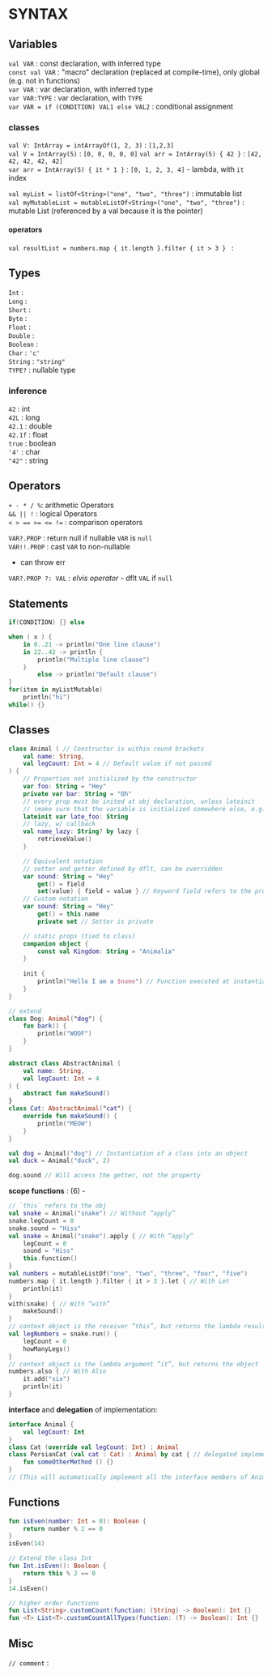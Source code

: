 # SYNTAX

## Variables

`val VAR` : const declaration, with inferred type  
`const val VAR` : "macro" declaration (replaced at compile-time), only global (e.g. not in functions)  
`var VAR` : var declaration, with inferred type  
`var VAR:TYPE` : var declaration, with `TYPE`  
`var VAR = if (CONDITION) VAL1 else VAL2` : conditional assignment  

### classes
`val V: IntArray = intArrayOf(1, 2, 3)` : `[1,2,3]`  
`val V = IntArray(5)` : `[0, 0, 0, 0, 0]`
`val arr = IntArray(5) { 42 }` : `[42, 42, 42, 42, 42]`  
`var arr = IntArray(5) { it * 1 }` : `[0, 1, 2, 3, 4]` - lambda, with `it` index  

`val myList = listOf<String>("one", "two", "three")` : immutable list  
`val myMutableList = mutableListOf<String>("one", "two", "three")` : mutable List (referenced by a val because it is the pointer)  

#### operators
`val resultList = numbers.map { it.length }.filter { it > 3 } ` :  

## Types
`Int` :  
`Long` :  
`Short` :  
`Byte` :  
`Float` :  
`Double` :  
`Boolean` :  
`Char` : `'c'`    
`String` : `"string"`  
`TYPE?` : nullable type  

### inference
`42` : int  
`42L` : long  
`42.1` : double  
`42.1f` : float  
`true` : boolean  
`'4'` : char  
`"42"` : string  

## Operators
`+ - * / %`: arithmetic Operators  
`&& || !` : logical Operators  
`< > == >= <= !=` : comparison operators

`VAR?.PROP` : return null if nullable `VAR` is `null`  
`VAR!!.PROP` : cast `VAR` to non-nullable
*	can throw err  

`VAR?.PROP ?: VAL` : _elvis operator_ - dflt `VAL` if `null`  
 
## Statements
```kotlin
if(CONDITION) {} else 

when ( x ) {
	in 0..21 -> println("One line clause")
	in 22..42 -> println {
		println("Multiple line clause")
	}
		else -> println("Default clause")
}
for(item in myListMutable)
	println("hi")
while() {}
```

## Classes
```kotlin
class Animal ( // Constructor is within round brackets
	val name: String,
	val legCount: Int = 4 // Default value if not passed
) {
	// Properties not initialized by the constructor
	var foo: String = "Hey"
	private var bar: String = "Oh"
	// every prop must be inited at obj declaration, unless lateinit
	// (make sure that the variable is initialized somewhere else, e.g. init fun)
	lateinit var late_foo: String
	// lazy, w/ callback
	val name_lazy: String? by lazy {
		retrieveValue()
	}

	// Equivalent notation
	// setter and getter defined by dflt, can be overridden
	var sound: String = "Hey"
		get() = field
		set(value) { field = value } // Keyword field refers to the property
	// Custom notation
	var sound: String = "Hey"
		get() = this.name
		private set // Setter is private

	// static props (tied to class)
	companion object {
		const val Kingdom: String = "Animalia"
	}
	
	init {
		println("Hello I am a $name") // Function executed at instantiation time
	}
}

// extend
class Dog: Animal("dog") {
	fun bark() {
		println("WOOF")
	}
}

abstract class AbstractAnimal (
	val name: String,
	val legCount: Int = 4
) {
	abstract fun makeSound()
}
class Cat: AbstractAnimal("cat") {
	override fun makeSound() {
		println("MEOW")
	}
}

val dog = Animal("dog") // Instantiation of a class into an object
val duck = Animal("duck", 2)

dog.sound // Will access the getter, not the property
```

**scope functions** : (6) -  
```kotlin
// `this` refers to the obj
val snake = Animal("snake") // Without “apply”
snake.legCount = 0
snake.sound = "Hiss" 
val snake = Animal("snake").apply { // With “apply”
	legCount = 0
	sound = "Hiss"
	this.function()
}
val numbers = mutableListOf("one", "two", "three", "four", "five")
numbers.map { it.length }.filter { it > 3 }.let { // With Let
	println(it)
} 
with(snake) { // With “with”
	makeSound()
}
// context object is the receiver “this”, but returns the lambda result
val legNumbers = snake.run() {
	legCount = 0
	howManyLegs()
}
// context object is the lambda argument “it”, but returns the object
numbers.also { // With Also
	it.add("six")
	println(it)
} 
```

**interface** and **delegation** of implementation:  
```kotlin
interface Animal {
	val legCount: Int
}
class Cat (override val legCount: Int) : Animal
class PersianCat (val cat : Cat) : Animal by cat { // delegated implementation of interface to cat
	fun someOtherMethod () {}
}
// (This will automatically implement all the interface members of Animal in PersianCat by invoking the same member on cat)
```

## Functions
```kotlin
fun isEven(number: Int = 0): Boolean {
	return number % 2 == 0
}
isEven(14)

// Extend the class Int
fun Int.isEven(): Boolean {
	return this % 2 == 0
}
14.isEven()

// higher order functions
fun List<String>.customCount(function: (String) -> Boolean): Int {}
fun <T> List<T>.customCountAllTypes(function: (T) -> Boolean): Int {}
```

## Misc
`// comment` :  